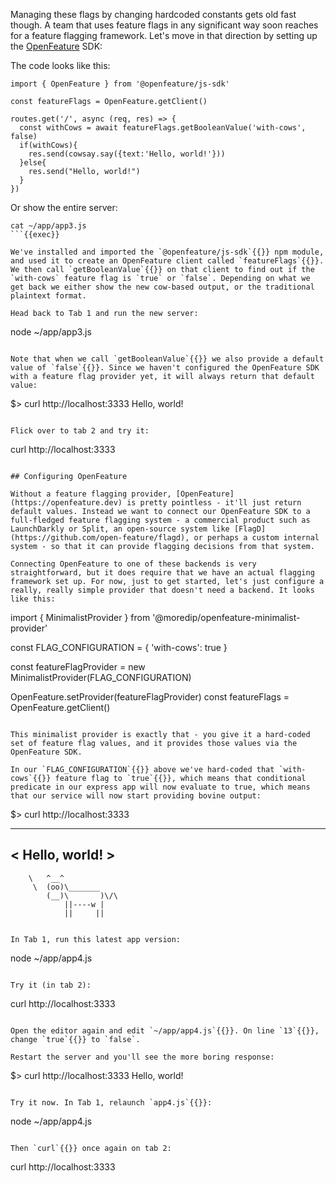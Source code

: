 Managing these flags by changing hardcoded constants gets old fast though. A team that uses feature flags in any significant way soon reaches for a feature flagging framework. Let's move in that direction by setting up the [OpenFeature](https://openfeature.dev) SDK:

The code looks like this:

```
import { OpenFeature } from '@openfeature/js-sdk'

const featureFlags = OpenFeature.getClient()

routes.get('/', async (req, res) => {
  const withCows = await featureFlags.getBooleanValue('with-cows', false)
  if(withCows){
    res.send(cowsay.say({text:'Hello, world!'}))
  }else{
    res.send("Hello, world!")
  }
})
```

Or show the entire server:

```
cat ~/app/app3.js
```{{exec}}

We've installed and imported the `@openfeature/js-sdk`{{}} npm module, and used it to create an OpenFeature client called `featureFlags`{{}}. We then call `getBooleanValue`{{}} on that client to find out if the `with-cows` feature flag is `true` or `false`. Depending on what we get back we either show the new cow-based output, or the traditional plaintext format.

Head back to Tab 1 and run the new server:

```
node ~/app/app3.js
```{{exec interrupt}}

Note that when we call `getBooleanValue`{{}} we also provide a default value of `false`{{}}. Since we haven't configured the OpenFeature SDK with a feature flag provider yet, it will always return that default value:

```
$> curl http://localhost:3333
Hello, world!
```{{}}

Flick over to tab 2 and try it:

```
curl http://localhost:3333
```{{exec}}

## Configuring OpenFeature

Without a feature flagging provider, [OpenFeature](https://openfeature.dev) is pretty pointless - it'll just return default values. Instead we want to connect our OpenFeature SDK to a full-fledged feature flagging system - a commercial product such as LaunchDarkly or Split, an open-source system like [FlagD](https://github.com/open-feature/flagd), or perhaps a custom internal system - so that it can provide flagging decisions from that system.

Connecting OpenFeature to one of these backends is very straightforward, but it does require that we have an actual flagging framework set up. For now, just to get started, let's just configure a really, really simple provider that doesn't need a backend. It looks like this:

```
import { MinimalistProvider } from '@moredip/openfeature-minimalist-provider'

const FLAG_CONFIGURATION = {
  'with-cows': true
}

const featureFlagProvider = new MinimalistProvider(FLAG_CONFIGURATION)

OpenFeature.setProvider(featureFlagProvider)
const featureFlags = OpenFeature.getClient()
```{{}}

This minimalist provider is exactly that - you give it a hard-coded set of feature flag values, and it provides those values via the OpenFeature SDK.

In our `FLAG_CONFIGURATION`{{}} above we've hard-coded that `with-cows`{{}} feature flag to `true`{{}}, which means that conditional predicate in our express app will now evaluate to true, which means that our service will now start providing bovine output:

```
$> curl http://localhost:3333
 _______________
< Hello, world! >
 ---------------
        \   ^__^
         \  (oo)\_______
            (__)\       )\/\
                ||----w |
                ||     ||
```{{}}

In Tab 1, run this latest app version:
```
node ~/app/app4.js
```{{exec interrupt}}

Try it (in tab 2):

```
curl http://localhost:3333
```{{exec}}

Open the editor again and edit `~/app/app4.js`{{}}. On line `13`{{}}, change `true`{{}} to `false`.

Restart the server and you'll see the more boring response:

```
$> curl http://localhost:3333
Hello, world!
```{{}}

Try it now. In Tab 1, relaunch `app4.js`{{}}:
```
node ~/app/app4.js
```{{exec interrupt}}

Then `curl`{{}} once again on tab 2:
```
curl http://localhost:3333
```{{exec}}